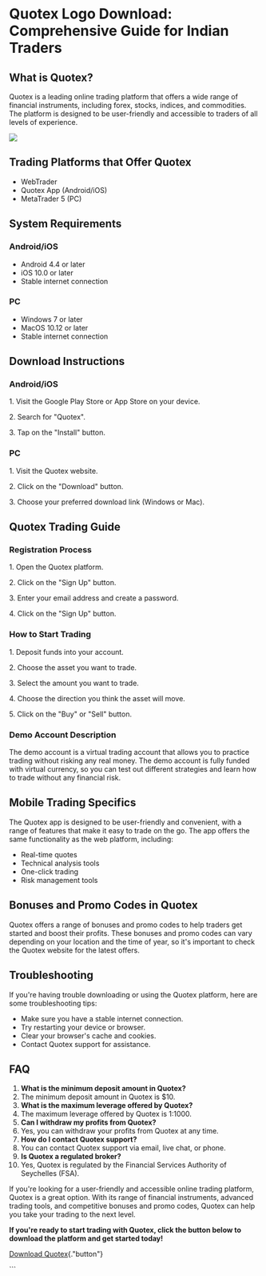 # Quotex Logo Download: Comprehensive Guide for Indian Traders

## What is Quotex?

Quotex is a leading online trading platform that offers a wide range of
financial instruments, including forex, stocks, indices, and
commodities. The platform is designed to be user-friendly and accessible
to traders of all levels of experience.

[![](https://static.quotex.io/files/1_en/300_250.jpg)](https://traff.sbs/brokerqxsignupf)

## Trading Platforms that Offer Quotex

-   WebTrader
-   Quotex App (Android/iOS)
-   MetaTrader 5 (PC)

## System Requirements

### Android/iOS

-   Android 4.4 or later
-   iOS 10.0 or later
-   Stable internet connection

### PC

-   Windows 7 or later
-   MacOS 10.12 or later
-   Stable internet connection

## Download Instructions

### Android/iOS

1\. Visit the Google Play Store or App Store on your device.

2\. Search for "Quotex".

3\. Tap on the "Install" button.

### PC

1\. Visit the Quotex website.

2\. Click on the "Download" button.

3\. Choose your preferred download link (Windows or Mac).

## Quotex Trading Guide

### Registration Process

1\. Open the Quotex platform.

2\. Click on the "Sign Up" button.

3\. Enter your email address and create a password.

4\. Click on the "Sign Up" button.

### How to Start Trading

1\. Deposit funds into your account.

2\. Choose the asset you want to trade.

3\. Select the amount you want to trade.

4\. Choose the direction you think the asset will move.

5\. Click on the "Buy" or "Sell" button.

### Demo Account Description

The demo account is a virtual trading account that allows you to
practice trading without risking any real money. The demo account is
fully funded with virtual currency, so you can test out different
strategies and learn how to trade without any financial risk.

## Mobile Trading Specifics

The Quotex app is designed to be user-friendly and convenient, with a
range of features that make it easy to trade on the go. The app offers
the same functionality as the web platform, including:

-   Real-time quotes
-   Technical analysis tools
-   One-click trading
-   Risk management tools

## Bonuses and Promo Codes in Quotex

Quotex offers a range of bonuses and promo codes to help traders get
started and boost their profits. These bonuses and promo codes can vary
depending on your location and the time of year, so it\'s important to
check the Quotex website for the latest offers.

## Troubleshooting

If you\'re having trouble downloading or using the Quotex platform, here
are some troubleshooting tips:

-   Make sure you have a stable internet connection.
-   Try restarting your device or browser.
-   Clear your browser\'s cache and cookies.
-   Contact Quotex support for assistance.

## FAQ

1.  **What is the minimum deposit amount in Quotex?**
2.  The minimum deposit amount in Quotex is \$10.
3.  **What is the maximum leverage offered by Quotex?**
4.  The maximum leverage offered by Quotex is 1:1000.
5.  **Can I withdraw my profits from Quotex?**
6.  Yes, you can withdraw your profits from Quotex at any time.
7.  **How do I contact Quotex support?**
8.  You can contact Quotex support via email, live chat, or phone.
9.  **Is Quotex a regulated broker?**
10. Yes, Quotex is regulated by the Financial Services Authority of
    Seychelles (FSA).

If you\'re looking for a user-friendly and accessible online trading
platform, Quotex is a great option. With its range of financial
instruments, advanced trading tools, and competitive bonuses and promo
codes, Quotex can help you take your trading to the next level.

**If you\'re ready to start trading with Quotex, click the button below
to download the platform and get started today!**

[Download
Quotex](\%22https://traff.sbs/quotexonelink\%22){."button"}

\`\`\`

